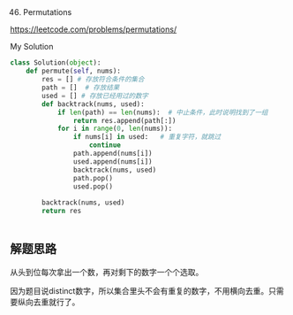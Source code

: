 ## 
46. Permutations

https://leetcode.com/problems/permutations/

My Solution

```python
class Solution(object):
    def permute(self, nums):
        res = [] # 存放符合条件的集合
        path = []  # 存放结果
        used = [] # 存放已经用过的数字
        def backtrack(nums, used):
            if len(path) == len(nums):  # 中止条件，此时说明找到了一组
                return res.append(path[:])
            for i in range(0, len(nums)):
                if nums[i] in used:   # 重复字符，就跳过
                    continue
                path.append(nums[i])
                used.append(nums[i])
                backtrack(nums, used)
                path.pop()
                used.pop()
        
        backtrack(nums, used)
        return res
                
```
## 解题思路
从头到位每次拿出一个数，再对剩下的数字一个个选取。

因为题目说distinct数字，所以集合里头不会有重复的数字，不用横向去重。只需要纵向去重就行了。
